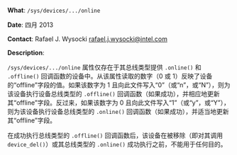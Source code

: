**What**: `/sys/devices/.../online`

**Date**: 四月 2013

**Contact**: Rafael J. Wysocki <rafael.j.wysocki@intel.com>

**Description**:

`/sys/devices/.../online` 属性仅存在于其总线类型提供 `.online()` 和 `.offline()` 回调函数的设备中。从该属性读取的数字（0 或 1）反映了设备的“offline”字段的值。如果该数字为 1 且向此文件写入“0”（或“n”，或“N”），则为该设备执行设备总线类型的 `.offline()` 回调函数（如果成功），并相应地更新其“offline”字段。反过来，如果该数字为 0 且向此文件写入“1”（或“y”，或“Y”），则为该设备执行设备总线类型的 `.online()` 回调函数（如果成功），并适当地更新其“offline”字段。

在成功执行总线类型的 `.offline()` 回调函数后，该设备在被移除（即对其调用 `device_del()`）或其总线类型的 `.online()` 成功执行之前，不能用于任何目的。